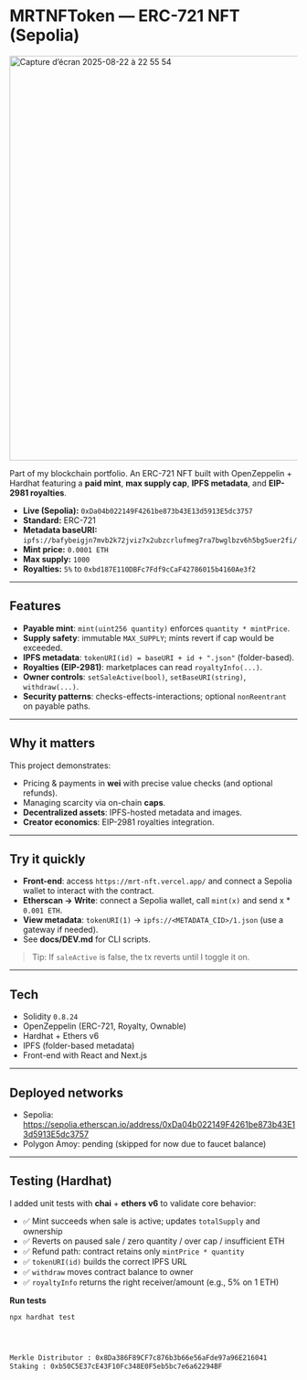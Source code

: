 # MRTNFToken — ERC-721 NFT (Sepolia)

<img width="1440" height="708" alt="Capture d’écran 2025-08-22 à 22 55 54" src="https://github.com/user-attachments/assets/e4470b9c-10ea-42bd-a8c1-e03f648e5dcd" />

<br>

Part of my blockchain portfolio. An ERC-721 NFT built with OpenZeppelin + Hardhat featuring a **paid mint**, **max supply cap**, **IPFS metadata**, and **EIP-2981 royalties**.

- **Live (Sepolia):** `0xDa04b022149F4261be873b43E13d5913E5dc3757`
- **Standard:** ERC-721
- **Metadata baseURI:** `ipfs://bafybeigjn7mvb2k72jviz7x2ubzcrlufmeg7ra7bwglbzv6h5bg5uer2fi/`
- **Mint price:** `0.0001 ETH`
- **Max supply:** `1000`
- **Royalties:** `5%` to `0xbd187E110DBFc7Fdf9cCaF42786015b4160Ae3f2`

---

## Features

- **Payable mint**: `mint(uint256 quantity)` enforces `quantity * mintPrice`.
- **Supply safety**: immutable `MAX_SUPPLY`; mints revert if cap would be exceeded.
- **IPFS metadata**: `tokenURI(id) = baseURI + id + ".json"` (folder-based).
- **Royalties (EIP-2981)**: marketplaces can read `royaltyInfo(...)`.
- **Owner controls**: `setSaleActive(bool)`, `setBaseURI(string)`, `withdraw(...)`.
- **Security patterns**: checks-effects-interactions; optional `nonReentrant` on payable paths.

---

## Why it matters

This project demonstrates:
- Pricing & payments in **wei** with precise value checks (and optional refunds).
- Managing scarcity via on-chain **caps**.
- **Decentralized assets**: IPFS-hosted metadata and images.
- **Creator economics**: EIP-2981 royalties integration.

---

## Try it quickly

- **Front-end**: access `https://mrt-nft.vercel.app/` and connect a Sepolia wallet to interact with the contract.
- **Etherscan → Write**: connect a Sepolia wallet, call `mint(x)` and send x * `0.001 ETH`.
- **View metadata**: `tokenURI(1)` → `ipfs://<METADATA_CID>/1.json` (use a gateway if needed).
- See **docs/DEV.md** for CLI scripts.

> Tip: If `saleActive` is false, the tx reverts until I toggle it on.

---

## Tech

- Solidity `0.8.24`
- OpenZeppelin (ERC-721, Royalty, Ownable)
- Hardhat + Ethers v6
- IPFS (folder-based metadata)
- Front-end with React and Next.js

---

## Deployed networks

- Sepolia: https://sepolia.etherscan.io/address/0xDa04b022149F4261be873b43E13d5913E5dc3757
- Polygon Amoy: pending (skipped for now due to faucet balance)

---

## Testing (Hardhat)

I added unit tests with **chai** + **ethers v6** to validate core behavior:

- ✅ Mint succeeds when sale is active; updates `totalSupply` and ownership  
- ✅ Reverts on paused sale / zero quantity / over cap / insufficient ETH  
- ✅ Refund path: contract retains only `mintPrice * quantity`  
- ✅ `tokenURI(id)` builds the correct IPFS URL  
- ✅ `withdraw` moves contract balance to owner  
- ✅ `royaltyInfo` returns the right receiver/amount (e.g., 5% on 1 ETH)

**Run tests**
```bash
npx hardhat test




Merkle Distributor : 0x8Da386F89CF7c876b3b66e56aFde97a96E216041
Staking : 0xb50C5E37cE43F10Fc348E0F5eb5bc7e6a62294BF

